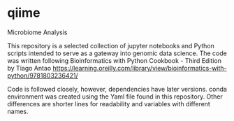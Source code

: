 # qiime
Microbiome Analysis

This repository is a selected collection of jupyter notebooks and Python scripts intended to serve as a gateway into genomic data science.
The code was written following Bioinformatics with Python Cookbook - Third Edition by Tiago Antao https://learning.oreilly.com/library/view/bioinformatics-with-python/9781803236421/

Code is followed closely, however, dependencies have later versions. conda environment was created using the Yaml file found in this repository. Other differences are shorter lines for readability and variables with different names.
